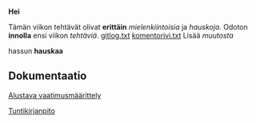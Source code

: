 **Hei**

Tämän viikon tehtävät olivat **erittäin** *mielenkiintoisia* ja *hauskoja*.
Odoton **innolla** ensi viikon *tehtäviä*.
[gitlog.txt](https://github.com/SamiP7/ot-harjoitustyo/blob/master/laskarit/viikko1/gitlog.txt) [komentorivi.txt](https://github.com/SamiP7/ot-harjoitustyo/blob/master/laskarit/viikko1/komentorivi.txt)
Lisää *muutosta*

hassun **hauskaa**

## **Dokumentaatio**
[Alustava vaatimusmäärittely](https://github.com/SamiP7/ot-harjoitustyo/blob/master/dokumentaatio/vaatimusmaarittely.md)

[Tuntikirjanpito](https://github.com/SamiP7/ot-harjoitustyo/blob/master/dokumentaatio/tuntikirjanpito.md)
